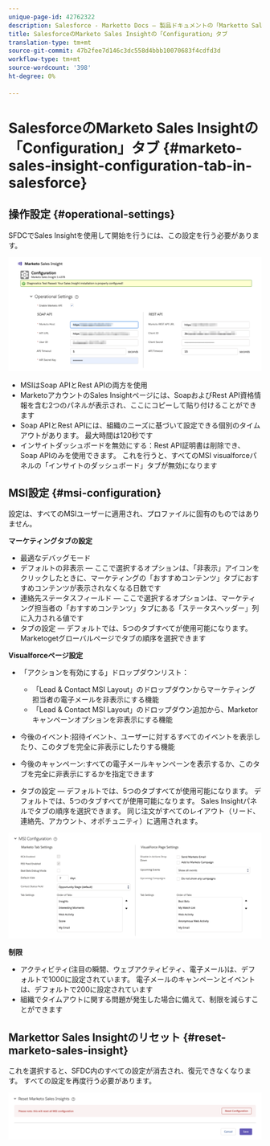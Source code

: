 ```yaml
---
unique-page-id: 42762322
description: Salesforce - Marketto Docs — 製品ドキュメントの「Marketto Sales Insight Configuration」タブ
title: SalesforceのMarketo Sales Insightの「Configuration」タブ
translation-type: tm+mt
source-git-commit: 47b2fee7d146c3dc558d4bbb10070683f4cdfd3d
workflow-type: tm+mt
source-wordcount: '398'
ht-degree: 0%

---
```



# SalesforceのMarketo Sales Insightの「Configuration」タブ {#marketo-sales-insight-configuration-tab-in-salesforce}

## 操作設定 {#operational-settings}

SFDCでSales Insightを使用して開始を行うには、この設定を行う必要があります。

![](assets/one.png)

* MSIはSoap APIとRest APIの両方を使用
* MarketoアカウントのSales Insightページには、SoapおよびRest API資格情報を含む2つのパネルが表示され、ここにコピーして貼り付けることができます
* Soap APIとRest APIには、組織のニーズに基づいて設定できる個別のタイムアウトがあります。 最大時間は120秒です
* インサイトダッシュボードを無効にする：Rest API証明書は削除でき、Soap APIのみを使用できます。 これを行うと、すべてのMSI visualforceパネルの「インサイトのダッシュボード」タブが無効になります

## MSI設定 {#msi-configuration}

設定は、すべてのMSIユーザーに適用され、プロファイルに固有のものではありません。

**マーケティングタブの設定**

* 最適なデバッグモード
* デフォルトの非表示 — ここで選択するオプションは、「非表示」アイコンをクリックしたときに、マーケティングの「おすすめコンテンツ」タブにおすすめコンテンツが表示されなくなる日数です
* 連絡先ステータスフィールド — ここで選択するオプションは、マーケティング担当者の「おすすめコンテンツ」タブにある「ステータスヘッダー」列に入力される値です
* タブの設定 — デフォルトでは、5つのタブすべてが使用可能になります。 Marketogetグローバルページでタブの順序を選択できます

**Visualforceページ設定**

* 「アクションを有効にする」ドロップダウンリスト：

   * 「Lead &amp; Contact MSI Layout」のドロップダウンからマーケティング担当者の電子メールを非表示にする機能
   * 「Lead &amp; Contact MSI Layout」のドロップダウン追加から、Marketorキャンペーンオプションを非表示にする機能

* 今後のイベント:招待イベント、ユーザーに対するすべてのイベントを表示したり、このタブを完全に非表示にしたりする機能
* 今後のキャンペーン:すべての電子メールキャンペーンを表示するか、このタブを完全に非表示にするかを指定できます
* タブの設定 — デフォルトでは、5つのタブすべてが使用可能になります。 デフォルトでは、5つのタブすべてが使用可能になります。 Sales Insightパネルでタブの順序を選択できます。 同じ注文がすべてのレイアウト（リード、連絡先、アカウント、オポチュニティ）に適用されます。

![](assets/two.png)

**制限**

* アクティビティ(注目の瞬間、ウェブアクティビティ、電子メール)は、デフォルトで1000に設定されています。 電子メールのキャンペーンとイベントは、デフォルトで200に設定されています
* 組織でタイムアウトに関する問題が発生した場合に備えて、制限を減らすことができます

## Markettor Sales Insightのリセット {#reset-marketo-sales-insight}

これを選択すると、SFDC内のすべての設定が消去され、復元できなくなります。 すべての設定を再度行う必要があります。

![](assets/three.png)

